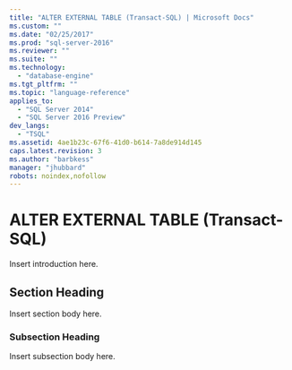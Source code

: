 ```yaml
---
title: "ALTER EXTERNAL TABLE (Transact-SQL) | Microsoft Docs"
ms.custom: ""
ms.date: "02/25/2017"
ms.prod: "sql-server-2016"
ms.reviewer: ""
ms.suite: ""
ms.technology: 
  - "database-engine"
ms.tgt_pltfrm: ""
ms.topic: "language-reference"
applies_to: 
  - "SQL Server 2014"
  - "SQL Server 2016 Preview"
dev_langs: 
  - "TSQL"
ms.assetid: 4ae1b23c-67f6-41d0-b614-7a8de914d145
caps.latest.revision: 3
ms.author: "barbkess"
manager: "jhubbard"
robots: noindex,nofollow
---
```

# ALTER EXTERNAL TABLE (Transact-SQL)
  Insert introduction here.  
  
## Section Heading  
 Insert section body here.  
  
### Subsection Heading  
 Insert subsection body here.  
  
  